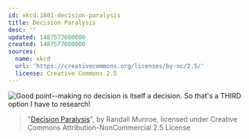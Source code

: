 ```yaml
---
id: xkcd.1801-decision-paralysis
title: Decision Paralysis
desc: ''
updated: 1487577600000
created: 1487577600000
sources:
  name: xkcd
  url: 'https://creativecommons.org/licenses/by-nc/2.5/'
  license: Creative Commons 2.5
---
```

![Good point--making no decision is itself a decision. So that's a THIRD option I have to research!](https://imgs.xkcd.com/comics/decision_paralysis.png)
> "[Decision Paralysis](https://xkcd.com/1801/)", by Randall Munroe, licensed under Creative Commons Attribution-NonCommercial 2.5 License

